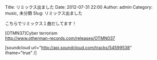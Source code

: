 Title: リミックス出ました
Date: 2012-07-31 22:00
Author: admin
Category: music, 未分類
Slug: リミックス出ました

こちらでリミックス１曲だしてます！

[OTMN37]Cyber terrorism  
<http://www.otherman-records.com/releases/OTMN037>

[soundcloud url="http://api.soundcloud.com/tracks/54599538"
iframe="true" /]
